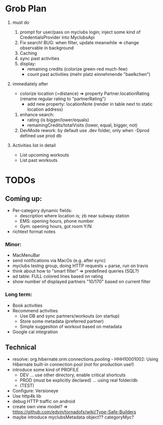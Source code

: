 
# Grob Plan

1. must do
    1. prompt for user/pass on myclubs login; inject some kind of CredentialsProvider into MyclubsApi
    1. Fix search! BUG: when filter, update meanwhile => change observable in background
    1. Caching
    1. sync past activities
    1. display:
        * remaining credits (colorize green-red much-few)
        * count past activities (mehr platz einnehmende "baelkchen")
    
1. immediately after
    * colorize location (=distance) => property Partner.locationRating (rename regular rating to "partnerRating")
        + add new property: locationNote (render in table next to static location address)
    1. enhance search:
        * rating (is bigger/lower/equals)
        * remainingCredits/totalVisits (lower, equal, bigger, not)
    1. DevMode rework: by default use .dev folder, only when -Dprod defined use prod db

1. Activities list in detail
    * List upcoming workouts
    * List past workouts

# TODOs

## Coming up:

* Per-category dynamic fields:
    * description where location is; zb near subway station
    * EMS: opening hours, phone number
    * Gym: opening hours, got room Y/N
* richtext format notes

### Minor:

* MacMenuBar
* send notifications via MacOs (e.g. after sync)
* myclubs testng group, doing HTTP requests + parse, run on travis
* think about how to "smart filter" => predefined queries (SQL?)
* ad table: FULL colored lines based on rating
* show number of displayed partners "10/170" based on current filter

### Long term:

* Book activities
* Recommend activities
    * Use DB and sync partners/workouts (on startup)
    * Store some metadata (preferred partner)
    * Simple suggestion of workout based on metadata
* Google cal integration

## Technical

* resolve: org.hibernate.orm.connections.pooling - HHH10001002: Using Hibernate built-in connection pool (not for production use!)
* introduce some kind of PROFILE
    * DEV ... use other directory, enable critical shortcuts
    * PROD (must be explicitly declared) ... using real folder/db
    * (TEST)
* Configure: Versioneye
* Use http4k lib
* debug HTTP traffic on android
* create own view model? => https://github.com/edvin/tornadofx/wiki/Type-Safe-Builders
* maybe introduce myclubsMetadata object?? categoryMyc?
